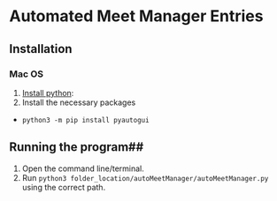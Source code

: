 # Automated Meet Manager Entries #

## Installation ##
### Mac OS ###
1. [Install python](https://programwithus.com/learn-to-code/install-python3-mac/):
2. Install the necessary packages
  - `python3 -m pip install pyautogui`

## Running the program##
1. Open the command line/terminal.
2. Run `python3 folder_location/autoMeetManager/autoMeetManager.py` using the
correct path. 
